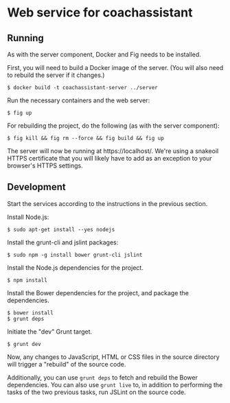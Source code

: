 # Web service for coachassistant

## Running

As with the server component, Docker and Fig needs to be installed.

First, you will need to build a Docker image of the server. (You will also need
to rebuild the server if it changes.)

    $ docker build -t coachassistant-server ../server

Run the necessary containers and the web server:

    $ fig up

For rebuilding the project, do the following (as with the server component):

    $ fig kill && fig rm --force && fig build && fig up

The server will now be running at https://localhost/. We're using a snakeoil
HTTPS certificate that you will likely have to add as an exception to your
browser's HTTPS settings.

## Development

Start the services according to the instructions in the previous section.

Install Node.js:

    $ sudo apt-get install --yes nodejs

Install the grunt-cli and jslint packages:

    $ sudo npm -g install bower grunt-cli jslint

Install the Node.js dependencies for the project.

    $ npm install

Install the Bower dependencies for the project, and package the dependencies.

    $ bower install
    $ grunt deps

Initiate the "dev" Grunt target.

    $ grunt dev

Now, any changes to JavaScript, HTML or CSS files in the source directory will
trigger a "rebuild" of the source code.

Additionally, you can use <code>grunt deps</code> to fetch and rebuild the
Bower dependencies. You can also use <code>grunt live</code> to, in addition to
performing the tasks of the two previous tasks, run JSLint on the source code.
